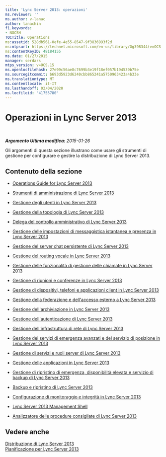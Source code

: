 ```yaml
---
title: 'Lync Server 2013: operazioni'
ms.reviewer: ''
ms.author: v-lanac
author: lanachin
f1.keywords:
- NOCSH
TOCTitle: Operations
ms:assetid: 528db561-0efe-4e55-8547-9f3836993f2d
ms:mtpsurl: https://technet.microsoft.com/en-us/library/Gg398344(v=OCS.15)
ms:contentKeyID: 48184155
ms.date: 01/27/2015
manager: serdars
mtps_version: v=OCS.15
ms.openlocfilehash: 27e99c56ae8c7699b3e19f18ef057b194539b75e
ms.sourcegitcommit: b693d5923d6240cbb865241a5750963423a4b33e
ms.translationtype: MT
ms.contentlocale: it-IT
ms.lasthandoff: 02/04/2020
ms.locfileid: "41755780"
---
```

<div data-xmlns="http://www.w3.org/1999/xhtml">

<div class="topic" data-xmlns="http://www.w3.org/1999/xhtml" data-msxsl="urn:schemas-microsoft-com:xslt" data-cs="http://msdn.microsoft.com/en-us/">

<div data-asp="http://msdn2.microsoft.com/asp">

# <a name="operations-in-lync-server-2013"></a>Operazioni in Lync Server 2013

</div>

<div id="mainSection">

<div id="mainBody">

<span> </span>

_**Argomento Ultima modifica:** 2015-01-26_

Gli argomenti di questa sezione illustrano come usare gli strumenti di gestione per configurare e gestire la distribuzione di Lync Server 2013.

<div>

## <a name="in-this-section"></a>Contenuto della sezione

  - [Operations Guide for Lync Server 2013](lync-server-2013-operations-guide.md)

  - [Strumenti di amministrazione di Lync Server 2013](lync-server-2013-lync-server-administrative-tools.md)

  - [Gestione degli utenti in Lync Server 2013](lync-server-2013-managing-users-in-lync-server.md)

  - [Gestione della topologia di Lync Server 2013](lync-server-2013-managing-the-lync-server-topology.md)

  - [Delega del controllo amministrativo di Lync Server 2013](lync-server-2013-delegating-administrative-control-of-lync-server.md)

  - [Gestione delle impostazioni di messaggistica istantanea e presenza in Lync Server 2013](lync-server-2013-managing-im-and-presence-settings.md)

  - [Gestione del server chat persistente di Lync Server 2013](managing-lync-server-2013-persistent-chat-server.md)

  - [Gestione del routing vocale in Lync Server 2013](lync-server-2013-managing-voice-routing.md)

  - [Gestione delle funzionalità di gestione delle chiamate in Lync Server 2013](lync-server-2013-managing-call-management-features.md)

  - [Gestione di riunioni e conferenze in Lync Server 2013](lync-server-2013-managing-meetings-and-conferences.md)

  - [Gestione di dispositivi, telefoni e applicazioni client in Lync Server 2013](lync-server-2013-managing-devices-phones-and-client-applications.md)

  - [Gestione della federazione e dell'accesso esterno a Lync Server 2013](lync-server-2013-managing-federation-and-external-access-to-lync-server-2013.md)

  - [Gestione dell'archiviazione in Lync Server 2013](lync-server-2013-managing-archiving.md)

  - [Gestione dell'autenticazione di Lync Server 2013](lync-server-2013-managing-lync-server-authentication.md)

  - [Gestione dell'infrastruttura di rete di Lync Server 2013](lync-server-2013-managing-the-lync-server-2013-network-infrastructure.md)

  - [Gestione dei servizi di emergenza avanzati e del servizio di posizione in Lync Server 2013](lync-server-2013-managing-enhanced-9-1-1-and-the-location-service.md)

  - [Gestione di servizi e ruoli server di Lync Server 2013](lync-server-2013-managing-lync-server-services-and-server-roles.md)

  - [Gestione delle applicazioni in Lync Server 2013](lync-server-2013-managing-applications.md)

  - [Gestione di ripristino di emergenza, disponibilità elevata e servizio di backup di Lync Server 2013](lync-server-2013-managing-lync-server-disaster-recovery-high-availability-and-backup-service.md)

  - [Backup e ripristino di Lync Server 2013](lync-server-2013-backing-up-and-restoring-lync-server.md)

  - [Configurazione di monitoraggio e integrità in Lync Server 2013](lync-server-2013-monitoring-and-health-configuration.md)

  - [Lync Server 2013 Management Shell](lync-server-2013-lync-server-management-shell.md)

  - [Analizzatore delle procedure consigliate di Lync Server 2013](lync-server-2013-lync-server-best-practices-analyzer.md)

</div>

<div>

## <a name="see-also"></a>Vedere anche


[Distribuzione di Lync Server 2013](lync-server-2013-deployment.md)  
[Pianificazione per Lync Server 2013](lync-server-2013-planning.md)  
  

</div>

</div>

<span> </span>

</div>

</div>

</div>

